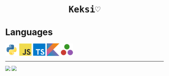<h1 align="center"><pre>Keksi♡</pre></h1>


# Languages

<div >
<a href="https://www.python.org/"><img src="https://raw.githubusercontent.com/devicons/devicon/master/icons/python/python-original.svg" width="40" alt="Python"></a>
<a href="https://www.w3schools.com/js/default.asp"><img src="https://raw.githubusercontent.com/devicons/devicon/master/icons/javascript/javascript-original.svg" width="40" alt="JavaScript"></a>
<a href="https://www.typescriptlang.org/"><img src="https://raw.githubusercontent.com/devicons/devicon/master/icons/typescript/typescript-original.svg" width="40" alt="Node.js"></a>
  <a href="https://kotlinlang.org/"><img src="https://raw.githubusercontent.com/devicons/devicon/master/icons/kotlin/kotlin-original.svg" width="40" alt="Kotlin"></a>
<a href="https://julialang.org/"><img src="https://raw.githubusercontent.com/devicons/devicon/master/icons/julia/julia-original.svg" width="40" alt="Julia"></a>
</div>


<hr>


<img width=500; src="https://github-readme-stats.vercel.app/api?username=Keksiuwu&show_icons=true&hide=issues&icon_color=C9D1D9&hide_border=false&title_color=C9D1D9&bg_color=0D1117&theme=dark">
<img width=500; src="https://github-readme-stats.vercel.app/api/top-langs/?username=Keksiuwu&layout=compact&bg_color=0D1117&theme=dark">


